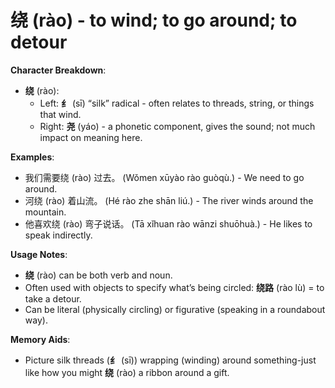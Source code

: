 # **绕 (rào) - to wind; to go around; to detour**

**Character Breakdown**:  
- **绕** (rào):
  - Left: **纟** (sī) “silk” radical - often relates to threads, string, or things that wind.
  - Right: **尧** (yáo) - a phonetic component, gives the sound; not much impact on meaning here.

**Examples**:  
- 我们需要绕 (rào) 过去。 (Wǒmen xūyào rào guòqù.) - We need to go around.  
- 河绕 (rào) 着山流。 (Hé rào zhe shān liú.) - The river winds around the mountain.  
- 他喜欢绕 (rào) 弯子说话。 (Tā xǐhuan rào wānzi shuōhuà.) - He likes to speak indirectly.

**Usage Notes**:  
- **绕** (rào) can be both verb and noun.  
- Often used with objects to specify what’s being circled: **绕路** (rào lù) = to take a detour.  
- Can be literal (physically circling) or figurative (speaking in a roundabout way).

**Memory Aids**:  
- Picture silk threads (**纟** (sī)) wrapping (winding) around something-just like how you might **绕** (rào) a ribbon around a gift.